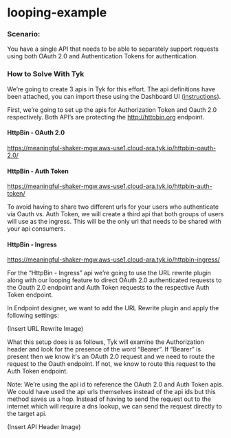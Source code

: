 # looping-example
### Scenario:
You have a single API that needs to be able to separately support requests using both OAuth 2.0 and Authentication Tokens for authentication.

### How to Solve With Tyk
We’re going to create 3 apis in Tyk for this effort.  The api definitions have been attached, you can import these using the Dashboard UI ([instructions](https://tyk.io/docs/tyk-configuration-reference/import-apis/#import-apis-via-the-dashboard)).

First, we’re going to set up the apis for Authorization Token and Oauth 2.0 respectively.  Both API’s are protecting the http://httpbin.org endpoint.

#### HttpBin - OAuth 2.0
https://meaningful-shaker-mgw.aws-use1.cloud-ara.tyk.io/httpbin-oauth-2.0/


#### HttpBin - Auth Token
https://meaningful-shaker-mgw.aws-use1.cloud-ara.tyk.io/httpbin-auth-token/


To avoid having to share two different urls for your users who authenticate via Oauth vs. Auth Token, we will create a third api that both groups of users will use as the ingress.  This will be the only url that needs to be shared with your api consumers.

#### HttpBin - Ingress
https://meaningful-shaker-mgw.aws-use1.cloud-ara.tyk.io/httpbin-ingress/


For the “HttpBin - Ingress” api we’re going to use the URL rewrite plugin along with our looping feature to direct OAuth 2.0 authenticated requests to the Oauth 2.0 endpoint and Auth Token requests to the respective Auth Token endpoint.

In Endpoint designer, we want to add the URL Rewrite plugin and apply the following settings:

(Insert URL Rewrite Image)


What this setup does is as follows, Tyk will examine the Authorization header and look for the presence of the word “Bearer”.  If “Bearer” is present then we know it's an OAuth 2.0 request and we need to route the request to the Oauth endpoint.  If not, we know to route this request to the Auth Token endpoint.

Note: We’re using the api id to reference the OAuth 2.0 and Auth Token apis.  We could have used the api urls themselves instead of the api ids but this method saves us a hop.  Instead of having to send the request out to the internet which will require a dns lookup, we can send the request directly to the target api. 

(Insert API Header Image)
